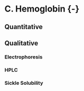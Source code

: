 # C. Hemoglobin {-}


## Quantitative


## Qualitative


### Electrophoresis


### HPLC


### Sickle Solubility
